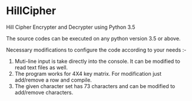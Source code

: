# HillCipher
Hill Cipher Encrypter and Decrypter using Python 3.5

The source codes can be executed on any python version 3.5 or above.

Necessary modifications to configure the code according to your needs :- 
1. Muti-line input is take directly into the console. It can be modified to read text files as well.
2. The program works for 4X4 key matrix. For modification just add/remove a row and compile.
3. The given character set has 73 characters and can be modified to add/remove characters.
